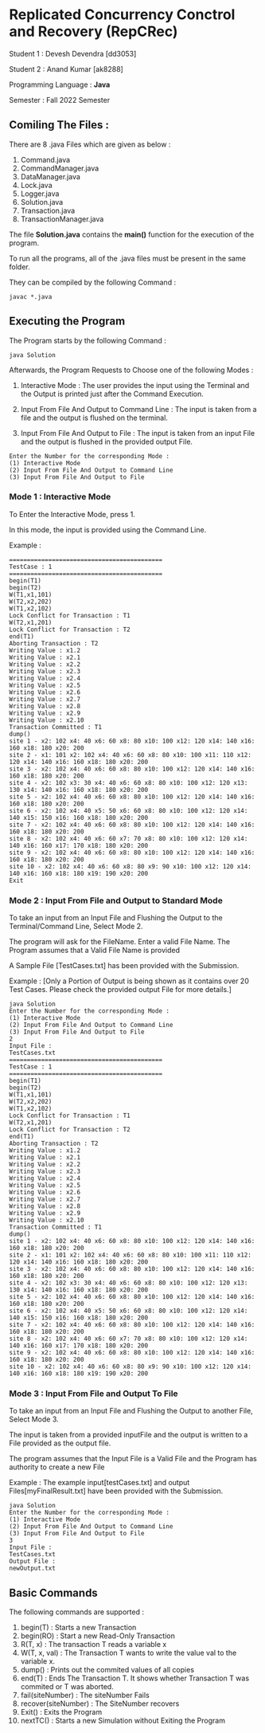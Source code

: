 # Replicated Concurrency Conctrol and Recovery (RepCRec)
Student 1 : Devesh Devendra [dd3053]

Student 2 : Anand Kumar [ak8288]

Programming Language : **Java**

Semester : Fall 2022 Semester

## Comiling The Files : 
There are 8 .java Files which are given as below : 
1. Command.java
2. CommandManager.java
3. DataManager.java
4. Lock.java
5. Logger.java
6. Solution.java
7. Transaction.java
8. TransactionManager.java

The file **Solution.java** contains the **main()** function for the execution of the program.

To run all the programs, all of the .java files must be present in the same folder. 

They can be compiled by the following Command : 

```
javac *.java
```

## Executing the Program

The Program starts by the following Command : 
```
java Solution
```

Afterwards, the Program Requests to Choose one of the following Modes : 

1. Interactive Mode : The user provides the input using the Terminal and the Output is printed just after the Command Execution.

2. Input From File And Output to Command Line : The input is taken from a file and the output is flushed on the terminal.

3. Input From File And Output to File : The input is taken from an input File and the output is flushed in the provided output File.

```
Enter the Number for the corresponding Mode : 
(1) Interactive Mode
(2) Input From File And Output to Command Line
(3) Input From File And Output to File
```

### Mode 1 : Interactive Mode
To Enter the Interactive Mode, press 1.

In this mode, the input is provided using the Command Line.

Example : 
```
===========================================
TestCase : 1
===========================================
begin(T1)
begin(T2)
W(T1,x1,101)
W(T2,x2,202)
W(T1,x2,102)
Lock Conflict for Transaction : T1
W(T2,x1,201)
Lock Conflict for Transaction : T2
end(T1)
Aborting Transaction : T2
Writing Value : x1.2
Writing Value : x2.1
Writing Value : x2.2
Writing Value : x2.3
Writing Value : x2.4
Writing Value : x2.5
Writing Value : x2.6
Writing Value : x2.7
Writing Value : x2.8
Writing Value : x2.9
Writing Value : x2.10
Transaction Committed : T1
dump()
site 1 - x2: 102 x4: 40 x6: 60 x8: 80 x10: 100 x12: 120 x14: 140 x16: 160 x18: 180 x20: 200 
site 2 - x1: 101 x2: 102 x4: 40 x6: 60 x8: 80 x10: 100 x11: 110 x12: 120 x14: 140 x16: 160 x18: 180 x20: 200 
site 3 - x2: 102 x4: 40 x6: 60 x8: 80 x10: 100 x12: 120 x14: 140 x16: 160 x18: 180 x20: 200 
site 4 - x2: 102 x3: 30 x4: 40 x6: 60 x8: 80 x10: 100 x12: 120 x13: 130 x14: 140 x16: 160 x18: 180 x20: 200 
site 5 - x2: 102 x4: 40 x6: 60 x8: 80 x10: 100 x12: 120 x14: 140 x16: 160 x18: 180 x20: 200 
site 6 - x2: 102 x4: 40 x5: 50 x6: 60 x8: 80 x10: 100 x12: 120 x14: 140 x15: 150 x16: 160 x18: 180 x20: 200 
site 7 - x2: 102 x4: 40 x6: 60 x8: 80 x10: 100 x12: 120 x14: 140 x16: 160 x18: 180 x20: 200 
site 8 - x2: 102 x4: 40 x6: 60 x7: 70 x8: 80 x10: 100 x12: 120 x14: 140 x16: 160 x17: 170 x18: 180 x20: 200 
site 9 - x2: 102 x4: 40 x6: 60 x8: 80 x10: 100 x12: 120 x14: 140 x16: 160 x18: 180 x20: 200 
site 10 - x2: 102 x4: 40 x6: 60 x8: 80 x9: 90 x10: 100 x12: 120 x14: 140 x16: 160 x18: 180 x19: 190 x20: 200 
Exit

```

### Mode 2 : Input From File and Output to Standard Mode

To take an input from an Input File and Flushing the Output to the Terminal/Command Line, Select Mode 2.

The program will ask for the FileName. 
Enter a valid File Name.
The Program assumes that a Valid File Name is provided

A Sample File [TestCases.txt] has been provided with the Submission.


Example : [Only a Portion of Output is being shown as it contains over 20 Test Cases. Please check the provided output File for more details.]

```
java Solution
Enter the Number for the corresponding Mode : 
(1) Interactive Mode
(2) Input From File And Output to Command Line
(3) Input From File And Output to File
2
Input File : 
TestCases.txt
===========================================
TestCase : 1
===========================================
begin(T1)
begin(T2)
W(T1,x1,101) 
W(T2,x2,202)
W(T1,x2,102) 
Lock Conflict for Transaction : T1
W(T2,x1,201)
Lock Conflict for Transaction : T2
end(T1)
Aborting Transaction : T2
Writing Value : x1.2
Writing Value : x2.1
Writing Value : x2.2
Writing Value : x2.3
Writing Value : x2.4
Writing Value : x2.5
Writing Value : x2.6
Writing Value : x2.7
Writing Value : x2.8
Writing Value : x2.9
Writing Value : x2.10
Transaction Committed : T1
dump()
site 1 - x2: 102 x4: 40 x6: 60 x8: 80 x10: 100 x12: 120 x14: 140 x16: 160 x18: 180 x20: 200 
site 2 - x1: 101 x2: 102 x4: 40 x6: 60 x8: 80 x10: 100 x11: 110 x12: 120 x14: 140 x16: 160 x18: 180 x20: 200 
site 3 - x2: 102 x4: 40 x6: 60 x8: 80 x10: 100 x12: 120 x14: 140 x16: 160 x18: 180 x20: 200 
site 4 - x2: 102 x3: 30 x4: 40 x6: 60 x8: 80 x10: 100 x12: 120 x13: 130 x14: 140 x16: 160 x18: 180 x20: 200 
site 5 - x2: 102 x4: 40 x6: 60 x8: 80 x10: 100 x12: 120 x14: 140 x16: 160 x18: 180 x20: 200 
site 6 - x2: 102 x4: 40 x5: 50 x6: 60 x8: 80 x10: 100 x12: 120 x14: 140 x15: 150 x16: 160 x18: 180 x20: 200 
site 7 - x2: 102 x4: 40 x6: 60 x8: 80 x10: 100 x12: 120 x14: 140 x16: 160 x18: 180 x20: 200 
site 8 - x2: 102 x4: 40 x6: 60 x7: 70 x8: 80 x10: 100 x12: 120 x14: 140 x16: 160 x17: 170 x18: 180 x20: 200 
site 9 - x2: 102 x4: 40 x6: 60 x8: 80 x10: 100 x12: 120 x14: 140 x16: 160 x18: 180 x20: 200 
site 10 - x2: 102 x4: 40 x6: 60 x8: 80 x9: 90 x10: 100 x12: 120 x14: 140 x16: 160 x18: 180 x19: 190 x20: 200 

```

### Mode 3 : Input From File and Output To File

To take an input from an Input File and Flushing the Output to another File, Select Mode 3.

The input is taken from a provided inputFile and the output is written to a File provided as the output file.

The program assumes that the Input File is a Valid File and the Program has authority to create a new File

Example : The example input[testCases.txt] and output Files[myFinalResult.txt] have been provided with the Submission.

```
java Solution
Enter the Number for the corresponding Mode : 
(1) Interactive Mode
(2) Input From File And Output to Command Line
(3) Input From File And Output to File
3
Input File : 
TestCases.txt
Output File : 
newOutput.txt
```

## Basic Commands 
The following commands are supported : 

1. begin(T) : Starts a new Transaction
2. begin(RO) : Start a new Read-Only Transaction
3. R(T, x) : The transaction T reads a variable x
4. W(T, x, val) : The Transaction T wants to write the value val to the variable x.
5. dump() : Prints out the commited values of all copies
6. end(T) : Ends The Transaction T. It shows whether Transaction T was commited or T was aborted.
7. fail(siteNumber) : The siteNumber Fails
8. recover(siteNumber) : The SiteNumber recovers
9. Exit() : Exits the Program
10. nextTC() : Starts a new Simulation without Exiting the Program
